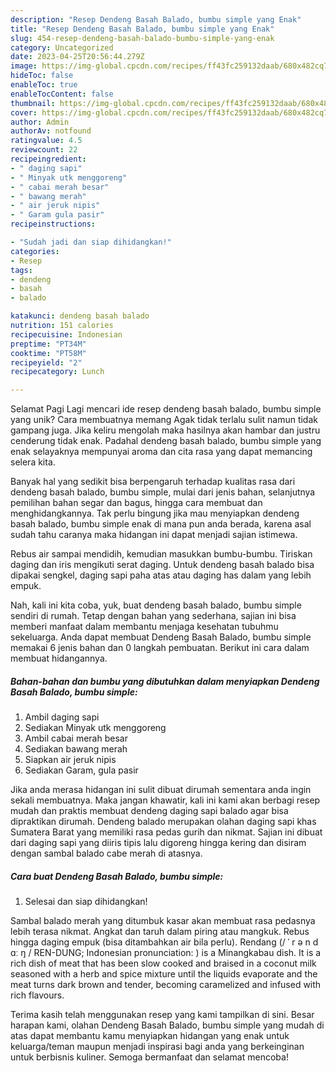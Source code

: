 ```yaml
---
description: "Resep Dendeng Basah Balado, bumbu simple yang Enak"
title: "Resep Dendeng Basah Balado, bumbu simple yang Enak"
slug: 454-resep-dendeng-basah-balado-bumbu-simple-yang-enak
category: Uncategorized
date: 2023-04-25T20:56:44.279Z
image: https://img-global.cpcdn.com/recipes/ff43fc259132daab/680x482cq70/dendeng-basah-balado-bumbu-simple-foto-resep-utama.jpg
hideToc: false
enableToc: true
enableTocContent: false
thumbnail: https://img-global.cpcdn.com/recipes/ff43fc259132daab/680x482cq70/dendeng-basah-balado-bumbu-simple-foto-resep-utama.jpg
cover: https://img-global.cpcdn.com/recipes/ff43fc259132daab/680x482cq70/dendeng-basah-balado-bumbu-simple-foto-resep-utama.jpg
author: Admin
authorAv: notfound
ratingvalue: 4.5
reviewcount: 22
recipeingredient:
- " daging sapi"
- " Minyak utk menggoreng"
- " cabai merah besar"
- " bawang merah"
- " air jeruk nipis"
- " Garam gula pasir"
recipeinstructions:

- "Sudah jadi dan siap dihidangkan!"
categories:
- Resep
tags:
- dendeng
- basah
- balado

katakunci: dendeng basah balado 
nutrition: 151 calories
recipecuisine: Indonesian
preptime: "PT34M"
cooktime: "PT58M"
recipeyield: "2"
recipecategory: Lunch

---
```



Selamat Pagi Lagi mencari ide resep dendeng basah balado, bumbu simple yang unik? Cara membuatnya memang Agak tidak terlalu sulit namun tidak gampang juga. Jika keliru mengolah maka hasilnya akan hambar dan justru cenderung tidak enak. Padahal dendeng basah balado, bumbu simple yang enak selayaknya mempunyai aroma dan cita rasa yang dapat memancing selera kita.


Banyak hal yang sedikit bisa berpengaruh terhadap kualitas rasa dari dendeng basah balado, bumbu simple, mulai dari jenis bahan, selanjutnya pemilihan bahan segar dan bagus, hingga cara membuat dan menghidangkannya. Tak perlu bingung jika mau menyiapkan dendeng basah balado, bumbu simple enak di mana pun anda berada, karena asal sudah tahu caranya maka hidangan ini dapat menjadi sajian istimewa.

Rebus air sampai mendidih, kemudian masukkan bumbu-bumbu. Tiriskan daging dan iris mengikuti serat daging. Untuk dendeng basah balado bisa dipakai sengkel, daging sapi paha atas atau daging has dalam yang lebih empuk.


Nah, kali ini kita coba, yuk, buat dendeng basah balado, bumbu simple sendiri di rumah. Tetap dengan bahan yang sederhana, sajian ini bisa memberi manfaat dalam membantu menjaga kesehatan tubuhmu sekeluarga. Anda dapat membuat Dendeng Basah Balado, bumbu simple memakai 6 jenis bahan dan 0 langkah pembuatan. Berikut ini cara dalam membuat hidangannya.

<!--inarticleads1-->

##### Bahan-bahan dan bumbu yang dibutuhkan dalam menyiapkan Dendeng Basah Balado, bumbu simple:

1. Ambil  daging sapi
1. Sediakan  Minyak utk menggoreng
1. Ambil  cabai merah besar
1. Sediakan  bawang merah
1. Siapkan  air jeruk nipis
1. Sediakan  Garam, gula pasir


Jika anda merasa hidangan ini sulit dibuat dirumah sementara anda ingin sekali membuatnya. Maka jangan khawatir, kali ini kami akan berbagi resep mudah dan praktis membuat dendeng daging sapi balado agar bisa dipraktikan dirumah. Dendeng balado merupakan olahan daging sapi khas Sumatera Barat yang memiliki rasa pedas gurih dan nikmat. Sajian ini dibuat dari daging sapi yang diiris tipis lalu digoreng hingga kering dan disiram dengan sambal balado cabe merah di atasnya. 

<!--inarticleads2-->

##### Cara buat Dendeng Basah Balado, bumbu simple:


1. Selesai dan siap dihidangkan!

Sambal balado merah yang ditumbuk kasar akan membuat rasa pedasnya lebih terasa nikmat. Angkat dan taruh dalam piring atau mangkuk. Rebus hingga daging empuk (bisa ditambahkan air bila perlu). Rendang (/ ˈ r ə n d ɑː ŋ / REN-DUNG; Indonesian pronunciation: ) is a Minangkabau dish. It is a rich dish of meat that has been slow cooked and braised in a coconut milk seasoned with a herb and spice mixture until the liquids evaporate and the meat turns dark brown and tender, becoming caramelized and infused with rich flavours. 

Terima kasih telah menggunakan resep yang kami tampilkan di sini. Besar harapan kami, olahan Dendeng Basah Balado, bumbu simple yang mudah di atas dapat membantu kamu menyiapkan hidangan yang enak untuk keluarga/teman maupun menjadi inspirasi bagi anda yang berkeinginan untuk berbisnis kuliner. Semoga bermanfaat dan selamat mencoba!

